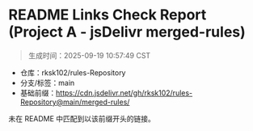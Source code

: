 # README Links Check Report (Project A - jsDelivr merged-rules)

> 生成时间：2025-09-19 10:57:49 CST

- 仓库：rksk102/rules-Repository
- 分支/标签：main
- 基础前缀：https://cdn.jsdelivr.net/gh/rksk102/rules-Repository@main/merged-rules/

未在 README 中匹配到以该前缀开头的链接。
